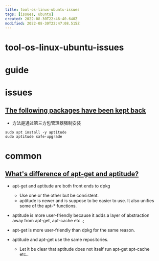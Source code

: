 ```yaml
---
title: tool-os-linux-ubuntu-issues
tags: [issues, ubuntu]
created: 2022-08-30T22:46:40.640Z
modified: 2022-08-30T22:47:08.515Z
---
```


# tool-os-linux-ubuntu-issues

# guide

# issues

## 

## 

## 

## [The following packages have been kept back](https://askubuntu.com/questions/1399734)

- 方法是通过第三方包管理器强制安装

```shell
sudo apt install -y aptitude 
sudo aptitude safe-upgrade
```

# common

## [What's difference of apt-get and aptitude?](https://askubuntu.com/questions/347898)

- apt-get and aptitude are both front ends to dpkg
  - Use one or the other but be consistent. 
  - aptitude is newer and is suppose to be easier to use. It also unifies some of the apt-* functions. 

- aptitude is more user-friendly because it adds a layer of abstraction away from apt-get, apt-cache etc..; 
- apt-get is more user-friendly than dpkg for the same reason.
- aptitude and apt-get use the same repositories. 
  - Let it be clear that aptitude does not itself run apt-get apt-cache etc..
